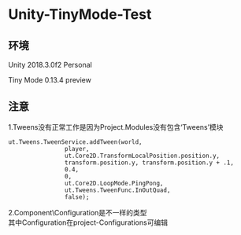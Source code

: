 # Unity-TinyMode-Test

## 环境
Unity 2018.3.0f2 Personal

Tiny Mode 0.13.4 preview

## 注意
1.Tweens没有正常工作是因为Project.Modules没有包含‘Tweens’模块
```
ut.Tweens.TweenService.addTween(world,
                player,
                ut.Core2D.TransformLocalPosition.position.y,
                transform.position.y, transform.position.y + .1,
                0.4,
                0,
                ut.Core2D.LoopMode.PingPong,
                ut.Tweens.TweenFunc.InOutQuad,
                false);
```

2.Component\Configuration是不一样的类型  
其中Configuration在project-Configurations可编辑

